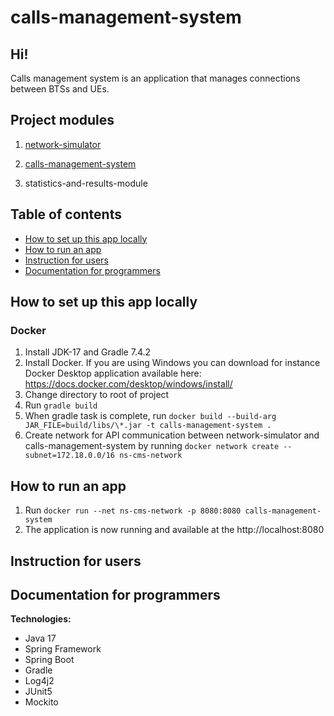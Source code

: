 # calls-management-system

## Hi!
Calls management system is an application that manages connections between BTSs and UEs.

## Project modules

1. [network-simulator](https://github.com/PiotrStoklosa/network-simulator)


2. [calls-management-system](https://github.com/PiotrStoklosa/calls-management-system)


3. statistics-and-results-module



## Table of contents
* [How to set up this app locally](#How-to-set-up-this-app-locally)
* [How to run an app](#How-to-run-an-app)
* [Instruction for users](#Instruction-for-users)
* [Documentation for programmers](#Documentation-for-programmers)

## How to set up this app locally
### Docker
1. Install JDK-17 and Gradle 7.4.2
2. Install Docker. If you are using Windows you can download for instance Docker Desktop application available here: https://docs.docker.com/desktop/windows/install/
3. Change directory to root of project
4. Run ```gradle build```
5. When gradle task is complete, run ```docker build --build-arg JAR_FILE=build/libs/\*.jar -t calls-management-system .```
6. Create network for API communication between network-simulator and calls-management-system by running ```docker network create --subnet=172.18.0.0/16 ns-cms-network```
## How to run an app
1. Run ```docker run --net ns-cms-network -p 8080:8080 calls-management-system```
3. The application is now running and available at the http://localhost:8080

## Instruction for users

## Documentation for programmers


**Technologies:**
- Java 17
- Spring Framework
- Spring Boot
- Gradle
- Log4j2
- JUnit5
- Mockito

